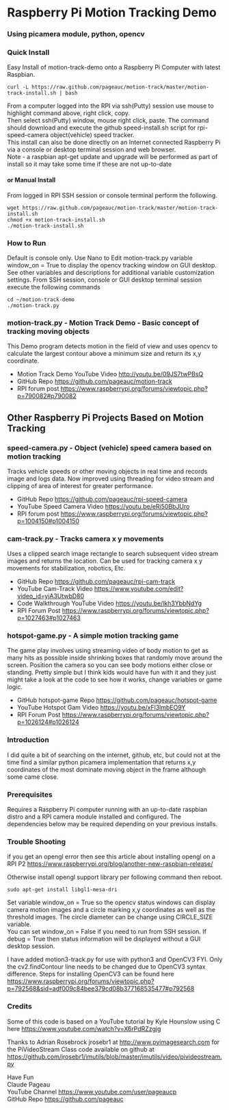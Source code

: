 # Raspberry Pi Motion Tracking Demo
### Using picamera module, python, opencv  

### Quick Install   
Easy Install of motion-track-demo onto a Raspberry Pi Computer with latest Raspbian. 

    curl -L https://raw.github.com/pageauc/motion-track/master/motion-track-install.sh | bash

From a computer logged into the RPI via ssh(Putty) session use mouse to highlight command above, right click, copy.  
Then select ssh(Putty) window, mouse right click, paste.  The command should 
download and execute the github speed-install.sh script for rpi-speed-camera object(vehicle) speed tracker.  
This install can also be done directly on an Internet connected Raspberry Pi via a console or desktop terminal session and web browser.      
Note - a raspbian apt-get update and upgrade will be performed as part of install 
so it may take some time if these are not up-to-date

#### or Manual Install   
From logged in RPI SSH session or console terminal perform the following.

    wget https://raw.github.com/pageauc/motion-track/master/motion-track-install.sh
    chmod +x motion-track-install.sh
    ./motion-track-install.sh

### How to Run
Default is console only.  Use Nano to Edit motion-track.py variable window_on = True
to display the opencv tracking window on GUI desktop. See other variables
and descriptions for additional variable customization settings.
From SSH session, console or GUI desktop terminal session execute the following commands 

    cd ~/motion-track-demo
    ./motion-track.py   
    
### motion-track.py - Motion Track Demo - Basic concept of tracking moving objects
This Demo program detects motion in the field of view and uses opencv to calculate the 
largest contour above a minimum size and return its x,y coordinate. 
* Motion Track Demo YouTube Video http://youtu.be/09JS7twPBsQ  
* GitHub Repo https://github.com/pageauc/motion-track
* RPI forum post https://www.raspberrypi.org/forums/viewtopic.php?p=790082#p790082  

## Other Raspberry Pi Projects Based on Motion Tracking 

### speed-camera.py - Object (vehicle) speed camera based on motion tracking
Tracks vehicle speeds or other moving objects in real time and records image 
and logs data. Now improved using threading for video stream and clipping of 
area of interest for greater performance.  
* GitHub Repo https://github.com/pageauc/rpi-speed-camera
* YouTube Speed Camera Video https://youtu.be/eRi50BbJUro  
* RPI forum post https://www.raspberrypi.org/forums/viewtopic.php?p=1004150#p1004150  

### cam-track.py - Tracks camera x y movements
Uses a clipped search image rectangle to search subsequent video stream images and returns
the location. Can be used for tracking camera x y movements for stabilization,
robotics, Etc.  
* GitHub Repo https://github.com/pageauc/rpi-cam-track
* YouTube Cam-Track Video https://www.youtube.com/edit?video_id=yjA3UtwbD80   
* Code Walkthrough YouTube Video https://youtu.be/lkh3YbbNdYg        
* RPI Forum Post https://www.raspberrypi.org/forums/viewtopic.php?p=1027463#p1027463   

### hotspot-game.py - A simple motion tracking game
The game play involves using streaming video of body motion to get as many hits 
as possible inside shrinking boxes that randomly move around the screen. 
Position the camera so you can see body motions either close or standing. 
Pretty simple but I think kids would have fun with it and they just might 
take a look at the code to see how it works, change variables or game logic.      
* GitHub hotspot-game Repo https://github.com/pageauc/hotspot-game 
* YouTube Hotspot Gam Video https://youtu.be/xFl3lmbEO9Y       
* RPI Forum Post https://www.raspberrypi.org/forums/viewtopic.php?p=1026124#p1026124   

### Introduction
I did quite a bit of searching on the internet, github, etc, but could not
at the time find a similar python picamera implementation that returns x,y coordinates of
the most dominate moving object in the frame although some came close.  

### Prerequisites
Requires a Raspberry Pi computer running with an up-to-date raspbian distro and a
RPI camera module installed and configured. The dependencies below may be 
required depending on your previous installs.

### Trouble Shooting
    
if you get an opengl error then see this article about installing opengl on 
a RPI P2  https://www.raspberrypi.org/blog/another-new-raspbian-release/

Otherwise install opengl support library per following command then reboot.

    sudo apt-get install libgl1-mesa-dri
    
Set variable window_on = True so the opencv status windows can display camera
motion images and a circle marking x,y coordinates as well as
the threshold images.  The circle diameter can be change using CIRCLE_SIZE
variable.  
You can set window_on = False if you need to run from SSH session.  If debug
= True then status information will be displayed without a GUI desktop session.

I have added motion3-track.py for use with python3 and OpenCV3 FYI. Only
the cv2.findContour line needs to be changed due to OpenCV3 syntax difference.
Steps for installing OpenCV3 can be found here
https://www.raspberrypi.org/forums/viewtopic.php?p=792568&sid=adf009c84bee379cd08b377168535477#p792568

### Credits  
Some of this code is based on a YouTube tutorial by
Kyle Hounslow using C here https://www.youtube.com/watch?v=X6rPdRZzgjg

Thanks to Adrian Rosebrock jrosebr1 at http://www.pyimagesearch.com 
for the PiVideoStream Class code available on github at
https://github.com/jrosebr1/imutils/blob/master/imutils/video/pivideostream.py
  
Have Fun   
Claude Pageau    
YouTube Channel https://www.youtube.com/user/pageaucp   
GitHub Repo https://github.com/pageauc

